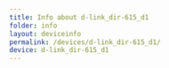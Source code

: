 ```yaml
---
title: Info about d-link_dir-615_d1
folder: info
layout: deviceinfo
permalink: /devices/d-link_dir-615_d1/
device: d-link_dir-615_d1
---
```

